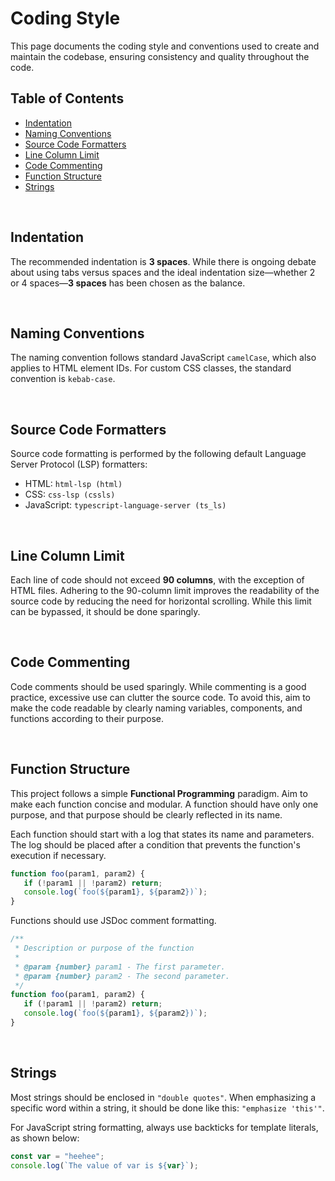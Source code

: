 # Coding Style

This page documents the coding style and conventions used to create and maintain the
codebase, ensuring consistency and quality throughout the code.

## Table of Contents

- [Indentation](#indentation)
- [Naming Conventions](#naming-conventions)
- [Source Code Formatters](#source-code-formatters)
- [Line Column Limit](#line-column-limit)
- [Code Commenting](#code-commenting)
- [Function Structure](#function-structure)
- [Strings](#strings)

<br>

## Indentation

The recommended indentation is **3 spaces**. While there is ongoing debate about using
tabs versus spaces and the ideal indentation size—whether 2 or 4 spaces—**3 spaces**
has been chosen as the balance.

<br>

## Naming Conventions

The naming convention follows standard JavaScript `camelCase`, which also applies to HTML
element IDs. For custom CSS classes, the standard convention is `kebab-case`.

<br>

## Source Code Formatters

Source code formatting is performed by the following default Language Server Protocol (LSP)
formatters:

* HTML: `html-lsp (html)`
* CSS: `css-lsp (cssls)`
* JavaScript: `typescript-language-server (ts_ls)`

<br>

## Line Column Limit

Each line of code should not exceed **90 columns**, with the exception of HTML files.
Adhering to the 90-column limit improves the readability of the source code by reducing
the need for horizontal scrolling. While this limit can be bypassed, it should be done
sparingly.

<br>

## Code Commenting

Code comments should be used sparingly. While commenting is a good practice, excessive
use can clutter the source code. To avoid this, aim to make the code readable by clearly
naming variables, components, and functions according to their purpose.

<br>

## Function Structure

This project follows a simple **Functional Programming** paradigm. Aim to make each
function concise and modular. A function should have only one purpose, and that purpose
should be clearly reflected in its name.

Each function should start with a log that states its name and parameters. The log
should be placed after a condition that prevents the function's execution if necessary.
```javascript
function foo(param1, param2) {
   if (!param1 || !param2) return;
   console.log(`foo(${param1}, ${param2})`);
}
```

Functions should use JSDoc comment formatting.
```javascript
/**
 * Description or purpose of the function
 *
 * @param {number} param1 - The first parameter.
 * @param {number} param2 - The second parameter.
 */
function foo(param1, param2) {
   if (!param1 || !param2) return;
   console.log(`foo(${param1}, ${param2})`);
}
```

<br>

## Strings

Most strings should be enclosed in `"double quotes"`. When emphasizing a specific word
within a string, it should be done like this: `"emphasize 'this'"`.

For JavaScript string formatting, always use backticks for template literals, as shown
below:

```javascript
const var = "heehee";
console.log(`The value of var is ${var}`);
